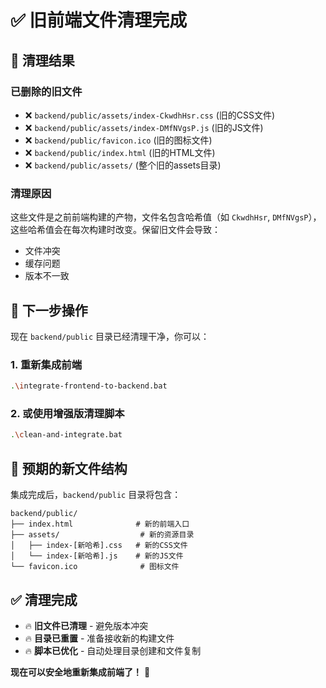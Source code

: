 # ✅ 旧前端文件清理完成

## 🧹 清理结果

### 已删除的旧文件
- ❌ `backend/public/assets/index-CkwdhHsr.css` (旧的CSS文件)
- ❌ `backend/public/assets/index-DMfNVgsP.js` (旧的JS文件)
- ❌ `backend/public/favicon.ico` (旧的图标文件)
- ❌ `backend/public/index.html` (旧的HTML文件)
- ❌ `backend/public/assets/` (整个旧的assets目录)

### 清理原因
这些文件是之前前端构建的产物，文件名包含哈希值（如 `CkwdhHsr`, `DMfNVgsP`），这些哈希值会在每次构建时改变。保留旧文件会导致：
- 文件冲突
- 缓存问题
- 版本不一致

## 🚀 下一步操作

现在 `backend/public` 目录已经清理干净，你可以：

### 1. 重新集成前端
```bash
.\integrate-frontend-to-backend.bat
```

### 2. 或使用增强版清理脚本
```bash
.\clean-and-integrate.bat
```

## 📁 预期的新文件结构

集成完成后，`backend/public` 目录将包含：
```
backend/public/
├── index.html              # 新的前端入口
├── assets/                  # 新的资源目录
│   ├── index-[新哈希].css   # 新的CSS文件
│   └── index-[新哈希].js    # 新的JS文件
└── favicon.ico              # 图标文件
```

## ✅ 清理完成

- 🔥 **旧文件已清理** - 避免版本冲突
- 🔥 **目录已重置** - 准备接收新的构建文件
- 🔥 **脚本已优化** - 自动处理目录创建和文件复制

**现在可以安全地重新集成前端了！** 🎉